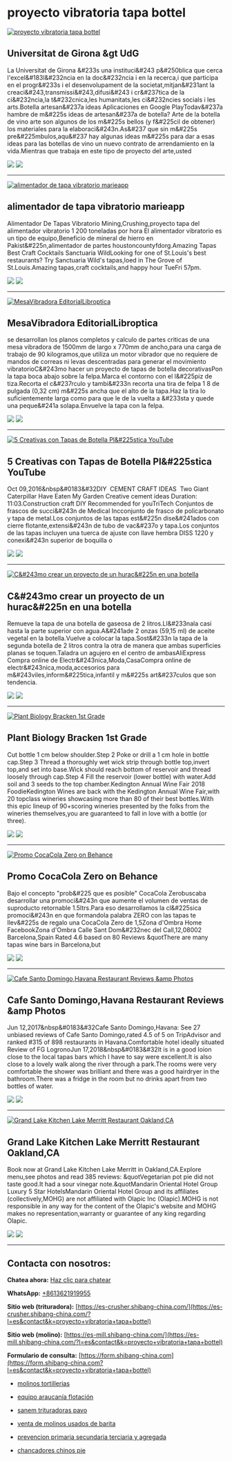 # proyecto vibratoria tapa bottel

<a href="https://swt.shibang-china.com/?l=es&img&k=proyecto+vibratoria+tapa+bottel" target="_blank">![proyecto vibratoria tapa bottel](http://static.shibang-china.com/all-800x300/183.jpg)</a>

## Universitat de Girona &gt UdG
La Universitat de Girona &#233s una instituci&#243 p&#250blica que cerca l'excel&#183l&#232ncia en la doc&#232ncia i en la recerca,i que participa en el progr&#233s i el desenvolupament de la societat,mitjan&#231ant la creaci&#243,transmissi&#243,difusi&#243 i cr&#237tica de la ci&#232ncia,la t&#232cnica,les humanitats,les ci&#232ncies socials i les arts.Botella artesan&#237a ideas Aplicaciones en Google PlayTodav&#237a hambre de m&#225s ideas de artesan&#237a de botella? Arte de la botella de vino arte son algunos de los m&#225s bellos (y f&#225cil de obtener) los materiales para la elaboraci&#243n.As&#237 que sin m&#225s pre&#225mbulos,aqu&#237 hay algunas ideas m&#225s para dar a esas ideas para las botellas de vino un nuevo contrato de arrendamiento en la vida.Mientras que trabaja en este tipo de proyecto del arte,usted


<a href="https://whatsapp.shibangsoft.com/WhatsApp.php" target="_blank" title="WhatsApp">![](http://static.shibang-china.com/icon/whatsapp.png)</a> <a href="https://swt.shibang-china.com/?l=es&icon&k=proyecto+vibratoria+tapa+bottel" target="_blank">![](http://static.shibang-china.com/icon/chat-es.png)</a>

---

<a href="https://swt.shibang-china.com/?l=es&img&k=proyecto+vibratoria+tapa+bottel" target="_blank">![alimentador de tapa vibratorio marieapp](http://static.shibang-china.com/all-800x300/146.jpg)</a>

## alimentador de tapa vibratorio marieapp
Alimentador De Tapas Vibratorio Mining,Crushing,proyecto tapa del alimentador vibratorio 1 200 toneladas por hora El alimentador vibratorio es un tipo de equipo,Beneficio de mineral de hierro en Pakist&#225n,alimentador de partes houstoncountyfdorg.Amazing Tapas Best Craft Cocktails Sanctuaria WildLooking for one of St.Louis's best restaurants? Try Sanctuaria Wild's tapas,loed in The Grove of St.Louis.Amazing tapas,craft cocktails,and happy hour TueFri 57pm.


<a href="https://whatsapp.shibangsoft.com/WhatsApp.php" target="_blank" title="WhatsApp">![](http://static.shibang-china.com/icon/whatsapp.png)</a> <a href="https://swt.shibang-china.com/?l=es&icon&k=proyecto+vibratoria+tapa+bottel" target="_blank">![](http://static.shibang-china.com/icon/chat-es.png)</a>

---

<a href="https://swt.shibang-china.com/?l=es&img&k=proyecto+vibratoria+tapa+bottel" target="_blank">![MesaVibradora EditorialLibroptica](http://static.shibang-china.com/all-800x300/201.jpg)</a>

## MesaVibradora EditorialLibroptica
se desarrollan los planos completos y calculo de partes criticas de una mesa vibradora de 1500mm de largo x 770mm de ancho,para una carga de trabajo de 90 kilogramos,que utiliza un motor vibrador que no requiere de mandos de correas ni levas descentradas para generar el movimiento vibratorioC&#243mo hacer un proyecto de tapas de botella decorativasPon la tapa boca abajo sobre la felpa.Marca el contorno con el l&#225piz de tiza.Recorta el c&#237rculo y tambi&#233n recorta una tira de felpa 1 8 de pulgada (0,32 cm) m&#225s ancha que el alto de la tapa.Haz la tira lo suficientemente larga como para que le de la vuelta a &#233sta y quede una peque&#241a solapa.Envuelve la tapa con la felpa.


<a href="https://whatsapp.shibangsoft.com/WhatsApp.php" target="_blank" title="WhatsApp">![](http://static.shibang-china.com/icon/whatsapp.png)</a> <a href="https://swt.shibang-china.com/?l=es&icon&k=proyecto+vibratoria+tapa+bottel" target="_blank">![](http://static.shibang-china.com/icon/chat-es.png)</a>

---

<a href="https://swt.shibang-china.com/?l=es&img&k=proyecto+vibratoria+tapa+bottel" target="_blank">![5 Creativas con Tapas de Botella Pl&#225stica YouTube](http://static.shibang-china.com/all-800x300/87.jpg)</a>

## 5 Creativas con Tapas de Botella Pl&#225stica YouTube
Oct 09,2016&nbsp&#0183&#32DIY ️ CEMENT CRAFT IDEAS ️ Two Giant Caterpillar Have Eaten My Garden Creative cement ideas Duration: 11:03.Construction craft DIY Recommended for youTriTech Conjuntos de frascos de succi&#243n de Medical Incconjunto de frasco de policarbonato y tapa de metal.Los conjuntos de las tapas est&#225n dise&#241ados con cierre flotante,extensi&#243n de tubo de vac&#237o y tapa.Los conjuntos de las tapas incluyen una tuerca de ajuste con llave hembra DISS 1220 y conexi&#243n superior de boquilla o


<a href="https://whatsapp.shibangsoft.com/WhatsApp.php" target="_blank" title="WhatsApp">![](http://static.shibang-china.com/icon/whatsapp.png)</a> <a href="https://swt.shibang-china.com/?l=es&icon&k=proyecto+vibratoria+tapa+bottel" target="_blank">![](http://static.shibang-china.com/icon/chat-es.png)</a>

---

<a href="https://swt.shibang-china.com/?l=es&img&k=proyecto+vibratoria+tapa+bottel" target="_blank">![C&#243mo crear un proyecto de un hurac&#225n en una botella](http://static.shibang-china.com/all-800x300/1386.jpg)</a>

## C&#243mo crear un proyecto de un hurac&#225n en una botella
Remueve la tapa de una botella de gaseosa de 2 litros.Ll&#233nala casi hasta la parte superior con agua.A&#241ade 2 onzas (59,15 ml) de aceite vegetal en la botella.Vuelve a colocar la tapa.Sost&#233n la tapa de la segunda botella de 2 litros contra la otra de manera que ambas superficies planas se toquen.Taladra un agujero en el centro de ambasAliExpress Compra online de Electr&#243nica,Moda,CasaCompra online de electr&#243nica,moda,accesorios para m&#243viles,inform&#225tica,infantil y m&#225s art&#237culos que son tendencia.


<a href="https://whatsapp.shibangsoft.com/WhatsApp.php" target="_blank" title="WhatsApp">![](http://static.shibang-china.com/icon/whatsapp.png)</a> <a href="https://swt.shibang-china.com/?l=es&icon&k=proyecto+vibratoria+tapa+bottel" target="_blank">![](http://static.shibang-china.com/icon/chat-es.png)</a>

---

<a href="https://swt.shibang-china.com/?l=es&img&k=proyecto+vibratoria+tapa+bottel" target="_blank">![Plant Biology Bracken 1st Grade](http://static.shibang-china.com/all-800x300/838.jpg)</a>

## Plant Biology Bracken 1st Grade
Cut bottle 1 cm below shoulder.Step 2 Poke or drill a 1 cm hole in bottle cap.Step 3 Thread a thoroughly wet wick strip through bottle top,invert top,and set into base.Wick should reach bottom of reservoir and thread loosely through cap.Step 4 Fill the reservoir (lower bottle) with water.Add soil and 3 seeds to the top chamber.Kedington Annual Wine Fair 2018 FoodieKedington Wines are back with the Kedington Annual Wine Fair,with 20 topclass wineries showcasing more than 80 of their best bottles.With this epic lineup of 90+scoring wineries presented by the folks from the wineries themselves,you are guaranteed to fall in love with a bottle (or three).


<a href="https://whatsapp.shibangsoft.com/WhatsApp.php" target="_blank" title="WhatsApp">![](http://static.shibang-china.com/icon/whatsapp.png)</a> <a href="https://swt.shibang-china.com/?l=es&icon&k=proyecto+vibratoria+tapa+bottel" target="_blank">![](http://static.shibang-china.com/icon/chat-es.png)</a>

---

<a href="https://swt.shibang-china.com/?l=es&img&k=proyecto+vibratoria+tapa+bottel" target="_blank">![Promo CocaCola Zero on Behance](http://static.shibang-china.com/all-800x300/169.jpg)</a>

## Promo CocaCola Zero on Behance
Bajo el concepto "prob&#225 que es posible" CocaCola Zerobuscaba desarrollar una promoci&#243n que aumente el volumen de ventas de suproducto retornable 1.5ltrs.Para eso desarrollamos la cl&#225sica promoci&#243n en que formandola palabra ZERO con las tapas te llev&#225s de regalo una CocaCola Zero de 1,5Zona d'Ombra Home FacebookZona d'Ombra Calle Sant Dom&#232nec del Call,12,08002 Barcelona,Spain Rated 4.6 based on 80 Reviews &quotThere are many tapas wine bars in Barcelona,but


<a href="https://whatsapp.shibangsoft.com/WhatsApp.php" target="_blank" title="WhatsApp">![](http://static.shibang-china.com/icon/whatsapp.png)</a> <a href="https://swt.shibang-china.com/?l=es&icon&k=proyecto+vibratoria+tapa+bottel" target="_blank">![](http://static.shibang-china.com/icon/chat-es.png)</a>

---

<a href="https://swt.shibang-china.com/?l=es&img&k=proyecto+vibratoria+tapa+bottel" target="_blank">![Cafe Santo Domingo,Havana Restaurant Reviews &amp Photos](http://static.shibang-china.com/all-800x300/862.jpg)</a>

## Cafe Santo Domingo,Havana Restaurant Reviews &amp Photos
Jun 12,2017&nbsp&#0183&#32Cafe Santo Domingo,Havana: See 27 unbiased reviews of Cafe Santo Domingo,rated 4.5 of 5 on TripAdvisor and ranked #315 of 898 restaurants in Havana.Comfortable hotel ideally situated Review of FG LogronoJun 17,2018&nbsp&#0183&#32It is in a good loion close to the local tapas bars which I have to say were excellent.It is also close to a lovely walk along the river through a park.The rooms were very comfortable the shower was brilliant and there was a good hairdryer in the bathroom.There was a fridge in the room but no drinks apart from two bottles of water.


<a href="https://whatsapp.shibangsoft.com/WhatsApp.php" target="_blank" title="WhatsApp">![](http://static.shibang-china.com/icon/whatsapp.png)</a> <a href="https://swt.shibang-china.com/?l=es&icon&k=proyecto+vibratoria+tapa+bottel" target="_blank">![](http://static.shibang-china.com/icon/chat-es.png)</a>

---

<a href="https://swt.shibang-china.com/?l=es&img&k=proyecto+vibratoria+tapa+bottel" target="_blank">![Grand Lake Kitchen Lake Merritt Restaurant Oakland,CA](http://static.shibang-china.com/all-800x300/1248.jpg)</a>

## Grand Lake Kitchen Lake Merritt Restaurant Oakland,CA
Book now at Grand Lake Kitchen Lake Merritt in Oakland,CA.Explore menu,see photos and read 385 reviews: &quotVegetarian pot pie did not taste good.It had a sour vinegar note.&quotMandarin Oriental Hotel Group Luxury 5 Star HotelsMandarin Oriental Hotel Group and its affiliates (collectively,MOHG) are not affiliated with Olapic Inc (Olapic).MOHG is not responsible in any way for the content of the Olapic's website and MOHG makes no representation,warranty or guarantee of any king regarding Olapic.


<a href="https://whatsapp.shibangsoft.com/WhatsApp.php" target="_blank" title="WhatsApp">![](http://static.shibang-china.com/icon/whatsapp.png)</a> <a href="https://swt.shibang-china.com/?l=es&icon&k=proyecto+vibratoria+tapa+bottel" target="_blank">![](http://static.shibang-china.com/icon/chat-es.png)</a>

---
## Contacta con nosotros:

**Chatea ahora:** [Haz clic para chatear](https://swt.shibang-china.com?l=es&contact&k=proyecto+vibratoria+tapa+bottel)

**WhatsApp:**  [+8613621919955](https://whatsapp.shibangsoft.com/WhatsApp.php)

**Sitio web (trituradora):** [https://es-crusher.shibang-china.com/](https://es-crusher.shibang-china.com/?l=es&contact&k=proyecto+vibratoria+tapa+bottel)

**Sitio web (molino):** [https://es-mill.shibang-china.com/](https://es-mill.shibang-china.com/?l=es&contact&k=proyecto+vibratoria+tapa+bottel)

**Formulario de consulta:** [https://form.shibang-china.com](https://form.shibang-china.com?l=es&contact&k=proyecto+vibratoria+tapa+bottel)

* [molinos tortillerias](../84/molinos%20tortillerias.md)

* [equipo araucanía flotación](../93/equipo%20araucan%C3%ADa%20flotaci%C3%B3n.md)

* [sanem trituradoras pavo](../87/sanem%20trituradoras%20pavo.md)

* [venta de molinos usados de barita](../95/venta%20de%20molinos%20usados%20de%20barita.md)

* [prevencion primaria secundaria terciaria y agregada](../82/prevencion%20primaria%20secundaria%20terciaria%20y%20agregada.md)

* [chancadores chinos pie](../82/chancadores%20chinos%20pie.md)